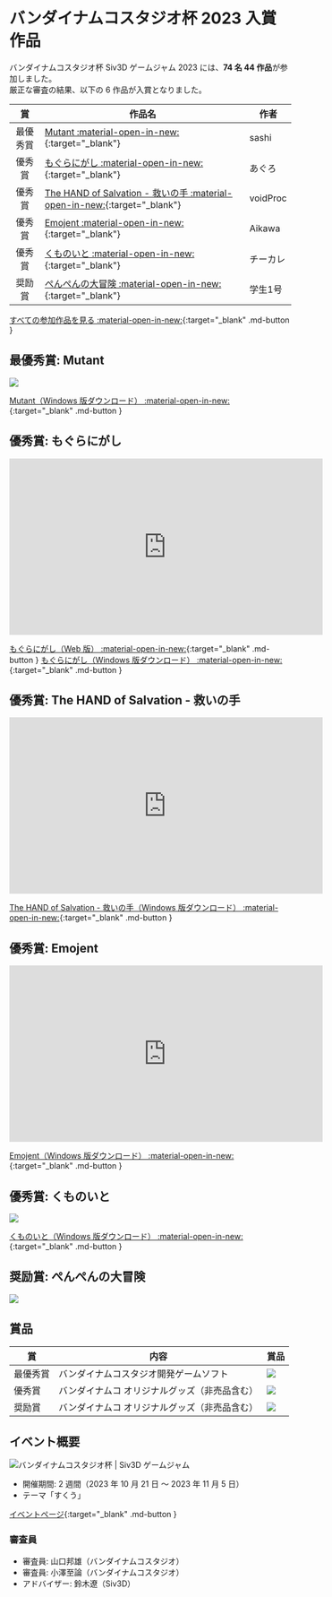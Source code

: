 # バンダイナムコスタジオ杯 2023 入賞作品
バンダイナムコスタジオ杯 Siv3D ゲームジャム 2023 には、**74 名 44 作品**が参加しました。  
厳正な審査の結果、以下の 6 作品が入賞となりました。

| 賞 | 作品名 | 作者 |
|:---:| --- | --- |
| 最優秀賞 | [Mutant :material-open-in-new:](https://scrapbox.io/bnscup2023/Mutant){:target="_blank"} | sashi |
| 優秀賞 | [もぐらにがし :material-open-in-new:](https://scrapbox.io/bnscup2023/もぐらにがし){:target="_blank"} | あぐろ |
| 優秀賞 | [The HAND of Salvation - 救いの手 :material-open-in-new:](https://scrapbox.io/bnscup2023/The_HAND_of_Salvation_-_救いの手){:target="_blank"} | voidProc |
| 優秀賞 | [Emojent :material-open-in-new:](https://scrapbox.io/bnscup2023/Emojent){:target="_blank"} | Aikawa |
| 優秀賞 | [くものいと :material-open-in-new:](https://scrapbox.io/bnscup2023/くものいと){:target="_blank"} | チーカレ |
| 奨励賞 | [ぺんぺんの大冒険 :material-open-in-new:](https://scrapbox.io/bnscup2023/ぺんぺんの大冒険){:target="_blank"} | 学生1号 |

[すべての参加作品を見る :material-open-in-new:](https://scrapbox.io/bnscup2023/){:target="_blank" .md-button } 

## 最優秀賞: Mutant
![](https://raw.githubusercontent.com/Siv3D/siv3d.site.resource/main/v7/event/bnscup2023/mut.jpg)

[Mutant（Windows 版ダウンロード） :material-open-in-new:](https://github.com/sashi0034/Sukuu/releases/){:target="_blank" .md-button } 

## 優秀賞: もぐらにがし
<iframe width="560" height="315" src="https://www.youtube-nocookie.com/embed/lYllUGSWnUU?si=9MyXKHgQ5MP8KT6t" title="YouTube video player" frameborder="0" allow="accelerometer; autoplay; clipboard-write; encrypted-media; gyroscope; picture-in-picture; web-share" allowfullscreen></iframe>

[もぐらにがし（Web 版） :material-open-in-new:](https://aguroshou.github.io/OpenSiv3D_Game/){:target="_blank" .md-button } [もぐらにがし（Windows 版ダウンロード） :material-open-in-new:](https://github.com/aguroshou/OpenSiv3D_Game/releases){:target="_blank" .md-button }


## 優秀賞: The HAND of Salvation - 救いの手
<iframe width="560" height="315" src="https://www.youtube-nocookie.com/embed/I08sDXKubUk?si=cRpENmqz88K8TWhy" title="YouTube video player" frameborder="0" allow="accelerometer; autoplay; clipboard-write; encrypted-media; gyroscope; picture-in-picture; web-share" allowfullscreen></iframe>

[The HAND of Salvation - 救いの手（Windows 版ダウンロード） :material-open-in-new:](https://github.com/voidproc/hand/releases){:target="_blank" .md-button }


## 優秀賞: Emojent
<iframe width="560" height="315" src="https://www.youtube-nocookie.com/embed/ddhgXkmWKZU?si=Bf2bxnluvTd5Wkzj" title="YouTube video player" frameborder="0" allow="accelerometer; autoplay; clipboard-write; encrypted-media; gyroscope; picture-in-picture; web-share" allowfullscreen></iframe>

[Emojent（Windows 版ダウンロード） :material-open-in-new:](https://www.dropbox.com/scl/fi/6veu0xjfyzk5o6tuiyfuq/emojent.zip?rlkey=uif33xl33zifwln363eysxure&dl=0){:target="_blank" .md-button }


## 優秀賞: くものいと
![](https://raw.githubusercontent.com/Siv3D/siv3d.site.resource/main/v7/event/bnscup2023/kum.jpg)

[くものいと（Windows 版ダウンロード） :material-open-in-new:](https://drive.google.com/file/d/1SBbHxFaseFu3uJ7I0kloUAWp6P-OUGxs/view?usp=drive_link){:target="_blank" .md-button }


## 奨励賞: ぺんぺんの大冒険
![](https://raw.githubusercontent.com/Siv3D/siv3d.site.resource/main/v7/event/bnscup2023/pen.jpg)




## 賞品

| 賞 | 内容 | 賞品 |
| --- | --- | --- |
| 最優秀賞 | バンダイナムコスタジオ開発ゲームソフト | ![](https://raw.githubusercontent.com/Siv3D/siv3d.site.resource/main/v7/event/bnscup2023/1.png) |
| 優秀賞 | バンダイナムコ オリジナルグッズ（非売品含む） | ![](https://raw.githubusercontent.com/Siv3D/siv3d.site.resource/main/v7/event/bnscup2023/3.jpg) |
| 奨励賞 | バンダイナムコ オリジナルグッズ（非売品含む） | ![](https://raw.githubusercontent.com/Siv3D/siv3d.site.resource/main/v7/event/bnscup2023/2.jpg) |

## イベント概要
<img src="https://raw.githubusercontent.com/Siv3D/siv3d.site.resource/main/v7/bnscup2023.png" alt="バンダイナムコスタジオ杯 | Siv3D ゲームジャム">

- 開催期間: 2 週間（2023 年 10 月 21 日 ～ 2023 年 11 月 5 日）
- テーマ「すくう」

[イベントページ](./gamejam.md){:target="_blank" .md-button } 

### 審査員

- 審査員: 山口邦雄（バンダイナムコスタジオ）
- 審査員: 小澤至論（バンダイナムコスタジオ）
- アドバイザー: 鈴木遼（Siv3D）

